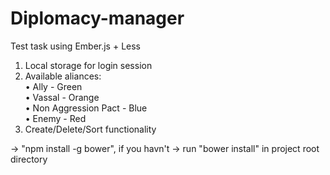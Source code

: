 Diplomacy-manager
=================

Test task using Ember.js + Less

1. Local storage for login session
2. Available aliances: <br />
    • Ally - Green<br />
    • Vassal - Orange<br />
    • Non Aggression Pact - Blue<br />
    • Enemy - Red<br />
3. Create/Delete/Sort functionality


-> "npm install -g bower", if you havn't
-> run "bower install" in project root directory
